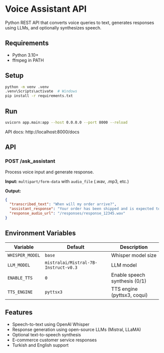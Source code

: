 # Voice Assistant API

Python REST API that converts voice queries to text, generates responses using LLMs, and optionally synthesizes speech.

## Requirements

- Python 3.10+
- ffmpeg in PATH

## Setup

```bash
python -m venv .venv
.venv\Scripts\activate  # Windows
pip install -r requirements.txt
```

## Run

```bash
uvicorn app.main:app --host 0.0.0.0 --port 8000 --reload
```

API docs: http://localhost:8000/docs

## API

### POST /ask_assistant

Process voice input and generate response.

**Input:** `multipart/form-data` with `audio_file` (.wav, .mp3, etc.)

**Output:**
```json
{
  "transcribed_text": "When will my order arrive?",
  "assistant_response": "Your order has been shipped and is expected to be delivered within 2 business days.",
  "response_audio_url": "/responses/response_12345.wav"
}
```

## Environment Variables

| Variable | Default | Description |
|----------|---------|-------------|
| `WHISPER_MODEL` | `base` | Whisper model size |
| `LLM_MODEL` | `mistralai/Mistral-7B-Instruct-v0.3` | LLM model |
| `ENABLE_TTS` | `0` | Enable speech synthesis (0/1) |
| `TTS_ENGINE` | `pyttsx3` | TTS engine (pyttsx3, coqui) |

## Features

- Speech-to-text using OpenAI Whisper
- Response generation using open-source LLMs (Mistral, LLaMA)
- Optional text-to-speech synthesis
- E-commerce customer service responses
- Turkish and English support
